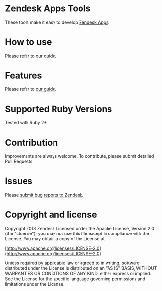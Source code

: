 # Zendesk Apps Tools

These tools make it easy to develop [Zendesk Apps](http://developer.zendesk.com/documentation/apps/).

# How to use

Please refer to [our guide](http://developer.zendesk.com/documentation/apps/reference/tools.html).

# Features

Please refer to [our guide](http://developer.zendesk.com/documentation/apps/reference/tools.html).

# Supported Ruby Versions

Tested with Ruby 2+

# Contribution

Improvements are always welcome. To contribute, please submit detailed Pull Requests.

# Issues

Please <a href="https://support.zendesk.com/requests/new">submit bug reports to Zendesk</a>.

# Copyright and license
Copyright 2013 Zendesk
Licensed under the Apache License, Version 2.0 (the "License"); you may not use this file except in compliance with the License.
You may obtain a copy of the License at

[http://www.apache.org/licenses/LICENSE-2.0](http://www.apache.org/licenses/LICENSE-2.0)

Unless required by applicable law or agreed to in writing, software distributed under the License is distributed on an "AS IS" BASIS,
WITHOUT WARRANTIES OR CONDITIONS OF ANY KIND, either express or implied.
See the License for the specific language governing permissions and limitations under the License.
